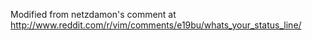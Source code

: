 Modified from netzdamon's comment at
http://www.reddit.com/r/vim/comments/e19bu/whats_your_status_line/
